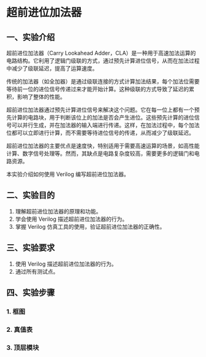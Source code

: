 # 超前进位加法器

## 一、实验介绍

超前进位加法器（Carry Lookahead Adder，CLA）是一种用于高速加法运算的电路结构。它利用了逻辑门级联的方式，通过预先计算进位信号，从而在加法过程中减少了级联延迟，提高了运算速度。

传统的加法器（如全加器）是通过级联连接的方式计算加法结果，每个加法位需要等待前一位的进位信号传递过来才能开始计算。这种级联的方式导致了延迟的累积，影响了整体的性能。

超前进位加法器通过预先计算进位信号来解决这个问题。它在每一位上都有一个预先计算的电路块，用于判断该位上的加法是否会产生进位。这些预先计算的进位信号可以并行生成，并在加法器的输入端进行传递。这样，在加法过程中，每个加法位都可以立即进行计算，而不需要等待进位信号的传递，从而减少了级联延迟。

超前进位加法器的主要优点是速度快，特别适用于需要高速运算的场景，如高性能计算、数字信号处理等。然而，其缺点是电路复杂度较高，需要更多的逻辑门和电路资源。

本实验介绍如何使用 Verilog 编写超前进位加法器。

## 二、实验目的

1. 理解超前进位加法器的原理和功能。
2. 学会使用 Verilog 描述超前进位加法器的行为。
3. 掌握 Verilog 仿真工具的使用，验证超前进位加法器的正确性。

## 三、实验要求

1. 使用 Verilog 描述超前进位加法器的行为。
2. 通过所有测试点。

## 四、实验步骤

### 1. 框图

### 2. 真值表

### 3. 顶层模块
